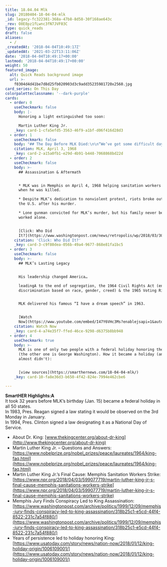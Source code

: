 ```yaml
---
title: 18.04.04 Mlk
slug: 20180404-18-04-04-mlk
_id: legacy-fc322381-368a-47b8-8d58-30f168ae643c
_rev: O8E8pz1fLwnc3fN7JVF03C
type: quick_reads
draft: false
aliases:
  - /
_createdAt: '2018-04-04T10:49:17Z'
_updatedAt: '2021-03-22T13:11:06Z'
date: '2018-04-04T10:49:17+00:00'
lastmod: '2018-04-04T10:49:17+00:00'
weight: 50
featured_image:
  alt: Quick Reads background image
  url: >-
    f0304d4d41be7d8d25fb020903d3c9add35235981720x2560.jpg
card_series: On This Day
colorpaletteclassname: '--dark-purple'
cards:
  - order: 0
    useCheckmark: false
    body: |-
      Honoring a light extinguished too soon:

      Martin Luther King Jr.
    _key: card-1-cfa5efd5-3563-46f9-a1bf-d06f416d28d3
  - order: 1
    useCheckmark: false
    body: "## The Day Before MLK Died:\n\n“We’ve got some difficult days ahead. …. Like anybody, I would like to live a long life a\x14 longevity has its place. But I’m not concerned about that now. I just want to do God’s will…. I may not get there with you. But I want you to know tonight, that we, as a people, will get to the promised land.”\n\n[MLK, April 3, 1968](https://www.smithsonianmag.com/videos/category/history/mlks-last-speech/)"
    citation: MLK, April 3, 1968
    _key: card-2-a15a0fb1-e29d-4b91-b448-7068868bd22d
  - order: 2
    useCheckmark: false
    body: >-
      ## Assassination & Aftermath


      * MLK was in Memphis on April 4, 1968 helping sanitation workers on strike
      when he was killed.

      * Despite MLK’s dedication to nonviolent protest, riots broke out across
      the U.S. after his murder.

      * Lone gunman convicted for MLK’s murder, but his family never believed he
      worked alone.


      [Click: Who Did
      It?](https://www.washingtonpost.com/news/retropolis/wp/2018/03/30/who-killed-martin-luther-king-jr-his-family-believes-james-earl-ray-was-framed/?utm_term=.0e93ef27d6f0)
    citation: 'Click: Who Did It?'
    _key: card-3-c9f80dea-056b-49a4-9677-868e81fa1bc5
  - order: 3
    useCheckmark: false
    body: >-
      ## MLK’s Lasting Legacy


      His leadership changed America…  

      leadingA to the end of segregation, the 1964 Civil Rights Act (ending
      discrimination based on race, gender, creed) & the 1965 Voting Rights Act.


      MLK delivered his famous “I have a dream speech” in 1963.


      [Watch
      Now](https://www.youtube.com/embed/I47Y6VHc3Ms?enablejsapi=1&autoplay=1&rel=0)
    citation: Watch Now
    _key: card-4-a74e35f7-ffed-46ce-9298-d6375b8bb948
  - order: 4
    useCheckmark: true
    body: >-
      MLK is one of only two people with a federal holiday honoring their birth
      (the other one is George Washington). How it became a holiday (and how it
      almost didn't):


      [view sources](https://smarthernews.com/18-04-04-mlk/)
    _key: card-10-fa8e36d3-b650-4f42-824e-7994e462cbe6

---
```

**SmartHER Highlights:A**  
It took 32 years before MLK’s birthday (Jan. 15) became a federal holiday in all 50 states.  
In 1983, Pres. Reagan signed a law stating it would be observed on the 3rd Monday in January.  
In 1994, Pres. Clinton signed a law designating it as a National Day of Service.

* About Dr. King: [www.thekingcenter.org/about-dr-king](http://www.thekingcenter.org/about-dr-king)
* Martin Luther King Jr. – Questions and Answers: [https://www.nobelprize.org/nobel_prizes/peace/laureates/1964/king-faq.html](https://www.nobelprize.org/nobel_prizes/peace/laureates/1964/king-faq.html)
* Martin Luther King Jr.’s Final Cause: Memphis Sanitation Workers Strike: [https://www.npr.org/2018/04/03/599077719/martin-luther-king-jr-s-final-cause-memphis-sanitations-workers-strike](https://www.npr.org/2018/04/03/599077719/martin-luther-king-jr-s-final-cause-memphis-sanitations-workers-strike)
* Memphis Jury Finds Conspiracy Led to King Assassination: [https://www.washingtonpost.com/archive/politics/1999/12/09/memphis-jury-finds-conspiracy-led-to-king-assassination/318b25c1-e5cd-44f4-8522-231c7a54f880/](https://www.washingtonpost.com/archive/politics/1999/12/09/memphis-jury-finds-conspiracy-led-to-king-assassination/318b25c1-e5cd-44f4-8522-231c7a54f880/)
* Years of persistence led to holiday honoring King: [https://www.usatoday.com/story/news/nation-now/2018/01/12/king-holiday-origin/1006109001/](https://www.usatoday.com/story/news/nation-now/2018/01/12/king-holiday-origin/1006109001/)